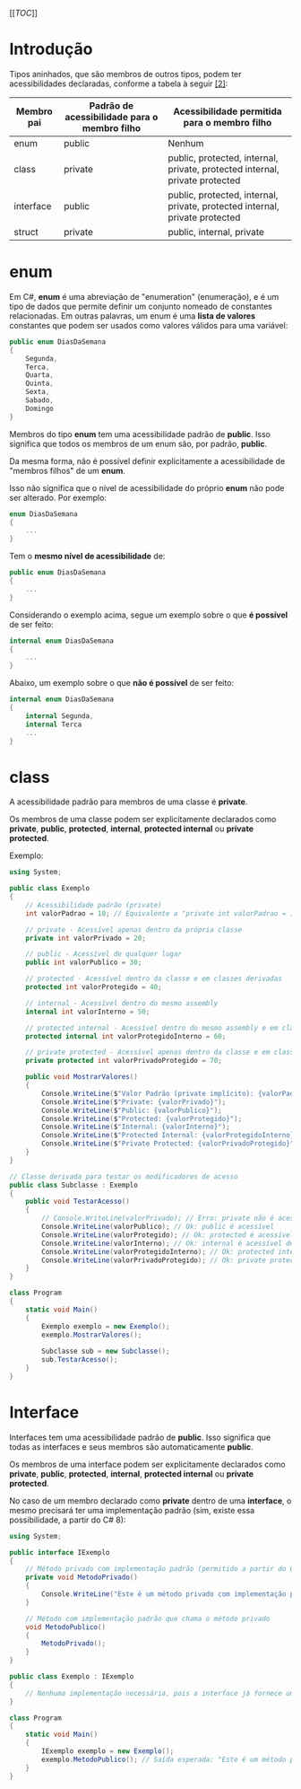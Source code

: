 [[_TOC_]]

# Introdução

Tipos aninhados, que são membros de outros tipos, podem ter acessibilidades declaradas, conforme a tabela à seguir [[2]](/Advanced-Business-Development-with-.NET/1º-Semestre/Aula-04-%2D-Csharp,-uso-avançado-de-Modificadores-de-Acesso,-Palavras%2DChave,-Construtores,-Interfaces-e-Namespaces/Referências):


| Membro pai | Padrão de acessibilidade para o membro filho | Acessibilidade permitida para o membro filho |
|--|--|--|
| enum | public | Nenhum |
| class | private | public, protected, internal, private, protected internal, private protected |
| interface | public | public, protected, internal, private, protected internal, private protected |
| struct | private | public, internal, private |

# enum

Em C#, **enum** é uma abreviação de "enumeration" (enumeração), e é um tipo de dados que permite definir um conjunto nomeado de constantes relacionadas. Em outras palavras, um enum é uma **lista de valores** constantes que podem ser usados ​​como valores válidos para uma variável:

```csharp
public enum DiasDaSemana
{
    Segunda,
    Terca,
    Quarta,
    Quinta,
    Sexta,
    Sabado,
    Domingo
}
```

Membros do tipo **enum** tem uma acessibilidade padrão de **public**. Isso significa que todos os membros de um enum são, por padrão, **public**.

Da mesma forma, não é possível definir explicitamente a acessibilidade de "membros filhos" de um **enum**.

Isso não significa que o nível de acessibilidade do próprio **enum** não pode ser alterado. Por exemplo:


```csharp
enum DiasDaSemana
{
    ...
}
```
Tem o **mesmo nível de acessibilidade** de:
```csharp
public enum DiasDaSemana
{
    ...
}
```
Considerando o exemplo acima, segue um exemplo sobre o que **é possível** de ser feito:
```csharp
internal enum DiasDaSemana
{
    ...
}
```
Abaixo, um exemplo sobre o que **não é possível** de ser feito:
```csharp
internal enum DiasDaSemana
{
    internal Segunda,
    internal Terca
    ...
}
```

# class

      
A acessibilidade padrão para membros de uma classe é **private**.
      
Os membros de uma classe podem ser explicitamente declarados como **private**, **public**, **protected**, **internal**, **protected internal** ou **private protected**.

Exemplo:
```csharp
using System;

public class Exemplo
{
    // Acessibilidade padrão (private)
    int valorPadrao = 10; // Equivalente a "private int valorPadrao = 10;"

    // private - Acessível apenas dentro da própria classe
    private int valorPrivado = 20;

    // public - Acessível de qualquer lugar
    public int valorPublico = 30;

    // protected - Acessível dentro da classe e em classes derivadas
    protected int valorProtegido = 40;

    // internal - Acessível dentro do mesmo assembly
    internal int valorInterno = 50;

    // protected internal - Acessível dentro do mesmo assembly e em classes derivadas em qualquer assembly
    protected internal int valorProtegidoInterno = 60;

    // private protected - Acessível apenas dentro da classe e em classes derivadas dentro do mesmo assembly
    private protected int valorPrivadoProtegido = 70;

    public void MostrarValores()
    {
        Console.WriteLine($"Valor Padrão (private implícito): {valorPadrao}");
        Console.WriteLine($"Private: {valorPrivado}");
        Console.WriteLine($"Public: {valorPublico}");
        Console.WriteLine($"Protected: {valorProtegido}");
        Console.WriteLine($"Internal: {valorInterno}");
        Console.WriteLine($"Protected Internal: {valorProtegidoInterno}");
        Console.WriteLine($"Private Protected: {valorPrivadoProtegido}");
    }
}

// Classe derivada para testar os modificadores de acesso
public class Subclasse : Exemplo
{
    public void TestarAcesso()
    {
        // Console.WriteLine(valorPrivado); // Erro: private não é acessível aqui
        Console.WriteLine(valorPublico); // Ok: public é acessível
        Console.WriteLine(valorProtegido); // Ok: protected é acessível em classes derivadas
        Console.WriteLine(valorInterno); // Ok: internal é acessível dentro do mesmo assembly
        Console.WriteLine(valorProtegidoInterno); // Ok: protected internal é acessível em classes derivadas
        Console.WriteLine(valorPrivadoProtegido); // Ok: private protected é acessível, pois está no mesmo assembly
    }
}

class Program
{
    static void Main()
    {
        Exemplo exemplo = new Exemplo();
        exemplo.MostrarValores();
        
        Subclasse sub = new Subclasse();
        sub.TestarAcesso();
    }
}
```

# Interface
  
Interfaces tem uma acessibilidade padrão de **public**. Isso significa que todas as interfaces e seus membros são automaticamente **public**.

Os membros de uma interface podem ser explicitamente declarados como **private**, **public**, **protected**, **internal**, **protected internal** ou **private protected**.

No caso de um membro declarado como **private** dentro de uma **interface**, o mesmo precisará ter uma implementação padrão (sim, existe essa possibilidade, a partir do C# 8):

```csharp
using System;

public interface IExemplo
{
    // Método privado com implementação padrão (permitido a partir do C# 8.0)
    private void MetodoPrivado()
    {
        Console.WriteLine("Este é um método privado com implementação padrão na interface.");
    }

    // Método com implementação padrão que chama o método privado
    void MetodoPublico()
    {
        MetodoPrivado();
    }
}

public class Exemplo : IExemplo
{
    // Nenhuma implementação necessária, pois a interface já fornece uma implementação padrão
}

class Program
{
    static void Main()
    {
        IExemplo exemplo = new Exemplo();
        exemplo.MetodoPublico(); // Saída esperada: "Este é um método privado com implementação padrão na interface."
    }
}
```
